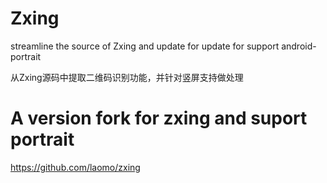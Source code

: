 Zxing
=====

streamline the source of Zxing and update for update for support android-portrait

从Zxing源码中提取二维码识别功能，并针对竖屏支持做处理


A version fork for zxing and suport portrait
===
https://github.com/laomo/zxing
